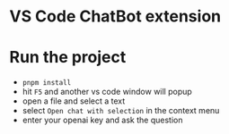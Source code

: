 # VS Code ChatBot extension


# Run the project
* `pnpm install`
* hit `F5` and another vs code window will popup
* open a file and select a text
* select `Open chat with selection` in the context menu
* enter your openai key and ask the question
  
